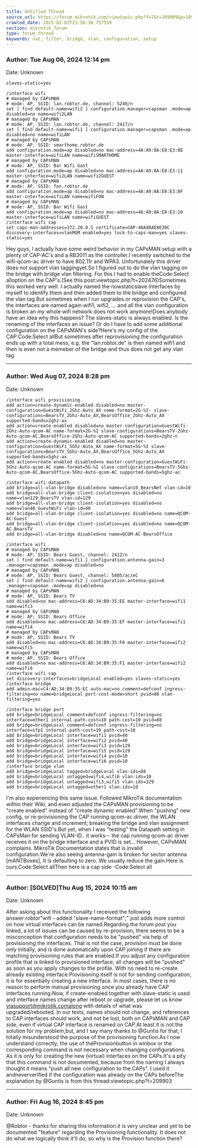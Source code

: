 ```yaml
---
title: Untitled Thread
source_url: https://forum.mikrotik.com/viewtopic.php?f=7&t=209909&p=1091519#p1091519
crawled_date: 2025-02-02T21:58:30.757559
section: mikrotik_forum
type: forum_thread
keywords: nat, filter, bridge, vlan, configuration, setup
---
```


### Author: Tue Aug 06, 2024 12:14 pm
Date: Unknown

```
slaves-static=yes
```

```
/interface wifi
# managed by CAPsMAN
# mode: AP, SSID: lan.robtor.de, channel: 5240/n
set [ find default-name=wifi2 ] configuration.manager=capsman .mode=ap disabled=no name=wifi2LAN
# managed by CAPsMAN
# mode: AP, SSID: lan.robtor.de, channel: 2417/n
set [ find default-name=wifi1 ] configuration.manager=capsman .mode=ap disabled=no name=wifiLAN
# managed by CAPsMAN
# mode: AP, SSID: smarthome.robtor.de
add configuration.mode=ap disabled=no mac-address=4A:A9:8A:E8:E3:0E master-interface=wifiLAN name=wifiSMARTHOME
# managed by CAPsMAN
# mode: AP, SSID: Bar Wifi Gast
add configuration.mode=ap disabled=no mac-address=4A:A9:8A:E8:E3:11 master-interface=wifi2LAN name=wifi2GUEST
# managed by CAPsMAN
# mode: AP, SSID: fon.robtor.de
add configuration.mode=ap disabled=no mac-address=4A:A9:8A:E8:E3:0F master-interface=wifiLAN name=wifiFON
# managed by CAPsMAN
# mode: AP, SSID: Bar Wifi Gast
add configuration.mode=ap disabled=no mac-address=4A:A9:8A:E8:E3:10 master-interface=wifiLAN name=wifiGUEST
/interface wifi cap
set caps-man-addresses=172.20.0.1 certificate=CAP-48A98AE8E30C discovery-interfaces=vlanMGM enabled=yes lock-to-caps-man=yes slaves-static=yes
```

Hey guys, I actually have some weird behavior in my CAPsMAN setup with a plenty of CAP-AC's and a RB3011 as the controller.I recently switched to the wifi-qcom-ac driver to have 802.11r and WPA3. Unfortunately this driver does not support vlan taggingyet.So I figured out to do the vlan tagging on the bridge with bridge vlan filtering. For this I had to enable theCode:Select alloption on the CAP's.(See this post:viewtopic.php?t=202476)Sometimes this worked very well. I actually named the nowstaticslave interfaces by myself to identify them and then added them to the bridge and configured the vlan tag.But sometimes when I run upgrades or reprovision the CAP's, the interfaces are named again wifi1, wifi2, ... and all the vlan configuration is broken an my whole wifi network does not work anymore!Does anybody have an idea why this happens? The slaves-static is always enabled. Is the renaming of the interfaces an issue? Or do I have to add some additional configuration on the CAPsMAN's side?Here's my config of the CAP:Code:Select allBut sometimes after reprovisioning the configuration ends up with a total mess, e.g. the "lan.robtor.de" is then named wifi1 and then is even not a memeber of the bridge and thus does not get any vlan tag.


---
### Author: Wed Aug 07, 2024 8:28 pm
Date: Unknown

```
/interface wifi provisioning
add action=create-dynamic-enabled disabled=no master-configuration=GuestWiFi_2Ghz-Auto_AX name-format=2G-%I- slave-configurations=BearsTV_2Ghz-Auto_AX,BearsOffice_2Ghz-Auto_AX supported-bands=2ghz-ax
add action=create-enabled disabled=no master-configuration=GuestWifi-2Ghz-Auto-qcom-AC name-format=2G-%I slave-configurations=BearsTV-2Ghz-Auto-qcom-AC,BearsOffice-2Ghz-Auto-qcom-AC supported-bands=2ghz-n
add action=create-dynamic-enabled disabled=no master-configuration=GuestWiFi_5Ghz-Auto_AX name-format=5G-%I slave-configurations=BearsTV_5Ghz-Auto_AX,BearsOffice_5Ghz-Auto_AX supported-bands=5ghz-ax
add action=create-enabled disabled=no master-configuration=GuestWiFi-5Ghz-Auto-qcom-AC name-format=5G-%I slave-configurations=BearsTV-5Ghz-Auto-qcom-AC,BearsOffice-5Ghz-Auto-qcom-AC supported-bands=5ghz-ac

/interface wifi datapath
add bridge=all-vlan-bridge disabled=no name=vlan10_BearsNet vlan-id=10
add bridge=all-vlan-bridge client-isolation=yes disabled=no name=vlan129_BearsTV vlan-id=129
add bridge=all-vlan-bridge client-isolation=yes disabled=no name=vlan40_GuestWiFi vlan-id=40
add bridge=all-vlan-bridge client-isolation=yes disabled=no name=QCOM-AC-Guest
add bridge=all-vlan-bridge client-isolation=yes disabled=no name=QCOM-AC-BearsTV
add bridge=all-vlan-bridge disabled=no name=QCOM-AC-BearsOffice
```

```
/interface wifi
# managed by CAPsMAN
# mode: AP, SSID: Bears Guest, channel: 2412/n
set [ find default-name=wifi1 ] configuration.antenna-gain=3 .manager=capsman .mode=ap disabled=no
# managed by CAPsMAN
# mode: AP, SSID: Bears Guest, channel: 5805/ac/eC
set [ find default-name=wifi2 ] configuration.antenna-gain=6 .manager=capsman .mode=ap disabled=no
# managed by CAPsMAN
# mode: AP, SSID: Bears TV
add disabled=no mac-address=C6:AD:34:B9:35:EE master-interface=wifi1 name=wifi3
# managed by CAPsMAN
# mode: AP, SSID: Bears Office
add disabled=no mac-address=C6:AD:34:B9:35:EF master-interface=wifi1 name=wifi4
# managed by CAPsMAN
# mode: AP, SSID: Bears TV
add disabled=no mac-address=C6:AD:34:B9:35:F0 master-interface=wifi2 name=wifi5
# managed by CAPsMAN
# mode: AP, SSID: Bears Office
add disabled=no mac-address=C6:AD:34:B9:35:F1 master-interface=wifi2 name=wifi6
/interface wifi cap
set discovery-interfaces=bridgeLocal enabled=yes slaves-static=yes
/interface bridge
add admin-mac=C4:AD:34:B9:35:EC auto-mac=no comment=defconf ingress-filtering=no name=bridgeLocal port-cost-mode=short pvid=88 vlan-filtering=yes

/interface bridge port
add bridge=bridgeLocal comment=defconf ingress-filtering=no interface=ether1 internal-path-cost=10 path-cost=10 pvid=88
add bridge=bridgeLocal comment=defconf ingress-filtering=no interface=sfp1 internal-path-cost=10 path-cost=10
add bridge=bridgeLocal interface=wifi1 pvid=40
add bridge=bridgeLocal interface=wifi2 pvid=40
add bridge=bridgeLocal interface=wifi3 pvid=129
add bridge=bridgeLocal interface=wifi5 pvid=129
add bridge=bridgeLocal interface=wifi4 pvid=10
add bridge=bridgeLocal interface=wifi6 pvid=10
/interface bridge vlan
add bridge=bridgeLocal tagged=bridgeLocal vlan-ids=88
add bridge=bridgeLocal untagged=wifi4,wifi6 vlan-ids=10
add bridge=bridgeLocal untagged=wifi3,wifi5 vlan-ids=129
add bridge=bridgeLocal untagged=ether1 vlan-ids=10
```

I'm also experiencing this same issue.  Followed MikroTik documentation within their Wiki, and even adjusted the CAPsMAN provisioning to be "create enabled" instead of "create dynamic enabled".When "pushing" new config, or re-provisioning the CAP running qcom-ac driver, the WLAN interfaces change and increment; breaking the bridge and vlan assignment for the WLAN SSID's.But yet, when I was "testing" the Datapath setting in CAPsMan for sending VLAN-ID.. it works-- the cap running qcom-ac driver receives it on the bridge interface and a PVID is set... However, CAPsMAN complains. MikroTik Documentation states that is invalid configuration.We're also seeing antenna-gain is broken for sector antenna [mANTBoxes],  It is defaulting to zero.  We usually reduce the gain.Here is ours.Code:Select allThen here is a cap side -Code:Select all


---
### Author: [SOLVED]Thu Aug 15, 2024 10:15 am
Date: Unknown

After asking about this functionality I received the following answer:robtor"wifi - added "slave-name-format";" just adds more control on how virtual interfaces can be named.Regarding the forum post you linked, a lot of issues can be caused by re-provision, there seems to be a misconception that configuration needs to be "pushed" via help of provisioning the interfaces. That is not the case, provision must be done only initially, and is done automatically upon CAP joining if there are matching provisioning rules that are enabled.If you adjust any configuration profile that is linked to provisioned interface, all changes will be "pushed" as soon as you apply changes to the profile. With no need to re-create already existing interface.Provisioning itself is not for sending configuration, it is for essentially creating a new interface. In most cases, there is no reason to perform manual provisioning once you already have CAP interfaces running.Now, if create-enabled together with slave-static is used and interface names change after reboot or upgrade, please let us know viasupport@mikrotik.comalong with details of what was upgraded/rebooted. In our tests, names should not change, and references to CAP interfaces should work, and not be lost, both on CAPsMAN and CAP side, even if virtual CAP interface is renamed on CAP.At least it is not the solution for my problem,but, and I say many thanks to @Guntis for that, I totally misunderstood the purpose of the provisioning function.As I now understand correctly, the use of theProvisionbutton in winbox or the corresponding command is not necessary when changing configurations. As it is only for creating the new (virtual) interfaces on the CAPs.It's a pity that this command is not documented, because from the naming I always thought it means "push all new configuration to the CAPs". I used it andneververified if the configuration was already on the CAPs beforeThe explanation by @Guntis is from this thread:viewtopic.php?t=209903


---
### Author: Fri Aug 16, 2024 8:45 pm
Date: Unknown

@Robtor - thanks for sharing this information.it is very unclear and yet to be documented "feature" regarding the Provisioning functionality.   It does not do what we logically think it'll do, so why is the Provision function there?

